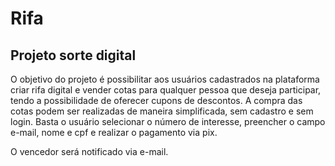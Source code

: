 # Rifa

## Projeto sorte digital

O objetivo do projeto é possibilitar aos usuários cadastrados na plataforma criar rifa digital e vender cotas para qualquer pessoa que deseja participar, tendo a possibilidade de oferecer cupons de descontos.
A compra das cotas podem ser realizadas de maneira simplificada, sem cadastro e sem login.
Basta o usuário selecionar o número de interesse, preencher o campo e-mail, nome e cpf e realizar o pagamento via pix.

O vencedor será notificado via e-mail.
